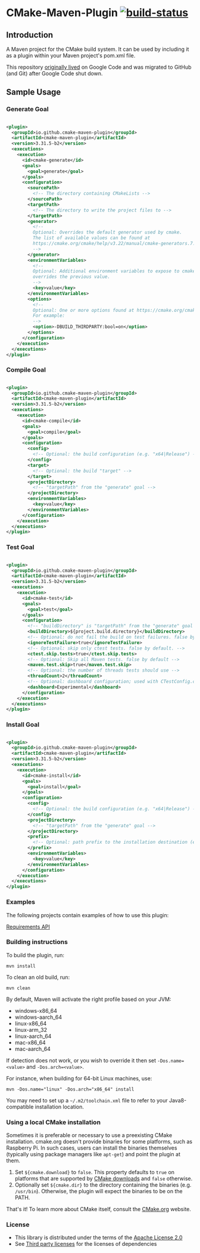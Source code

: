 # CMake-Maven-Plugin [![build-status](../../workflows/Build/badge.svg)](../../actions?query=workflow%3ABuild)

## Introduction

A Maven project for the CMake build system. It can be used by including it as a plugin within your Maven
project's pom.xml file.

This repository [originally lived](https://code.google.com/p/cmake-maven-project/) on Google Code and was
migrated to GitHub (and Git) after Google Code shut down.

## Sample Usage

### Generate Goal

```xml

<plugin>
  <groupId>io.github.cmake-maven-plugin</groupId>
  <artifactId>cmake-maven-plugin</artifactId>
  <version>3.31.5-b2</version>
  <executions>
    <execution>
      <id>cmake-generate</id>
      <goals>
        <goal>generate</goal>
      </goals>
      <configuration>
        <sourcePath>
          <!-- The directory containing CMakeLists -->
        </sourcePath>
        <targetPath>
          <!-- The directory to write the project files to -->
        </targetPath>
        <generator>
          <!--
          Optional: Overrides the default generator used by cmake.
          The list of available values can be found at 
          https://cmake.org/cmake/help/v3.22/manual/cmake-generators.7.html
          -->
        </generator>
        <environmentVariables>
          <!--
          Optional: Additional environment variables to expose to cmake. If a variable was already set,
          overrides the previous value.             
          -->
          <key>value</key>
        </environmentVariables>
        <options>
          <!--
          Optional: One or more options found at https://cmake.org/cmake/help/v3.22/manual/cmake.1.html
          For example:
          -->
          <option>-DBUILD_THIRDPARTY:bool=on</option>
        </options>
      </configuration>
    </execution>
  </executions>
</plugin>
```

### Compile Goal

```xml

<plugin>
  <groupId>io.github.cmake-maven-plugin</groupId>
  <artifactId>cmake-maven-plugin</artifactId>
  <version>3.31.5-b2</version>
  <executions>
    <execution>
      <id>cmake-compile</id>
      <goals>
        <goal>compile</goal>
      </goals>
      <configuration>
        <config>
          <!-- Optional: the build configuration (e.g. "x64|Release") -->
        </config>
        <target>
          <!-- Optional: the build "target" -->
        </target>
        <projectDirectory>
          <!-- "targetPath" from the "generate" goal -->
        </projectDirectory>
        <environmentVariables>
          <key>value</key>
        </environmentVariables>
      </configuration>
    </execution>
  </executions>
</plugin>
```

### Test Goal

```xml

<plugin>
  <groupId>io.github.cmake-maven-plugin</groupId>
  <artifactId>cmake-maven-plugin</artifactId>
  <version>3.31.5-b2</version>
  <executions>
    <execution>
      <id>cmake-test</id>
      <goals>
        <goal>test</goal>
      </goals>
      <configuration>
        <!-- "buildDirectory" is "targetPath" from the "generate" goal -->
        <buildDirectory>${project.build.directory}</buildDirectory>
        <!-- Optional: do not fail the build on test failures. false by default. -->
        <ignoreTestFailure>true</ignoreTestFailure>
        <!-- Optional: skip only ctest tests. false by default. -->
        <ctest.skip.tests>true</ctest.skip.tests>
        <!-- Optional: Skip all Maven tests. false by default -->
        <maven.test.skip>true</maven.test.skip>
        <!-- Optional: the number of threads tests should use -->
        <threadCount>2</threadCount>
        <!-- Optional: dashboard configuration; used with CTestConfig.cmake -->
        <dashboard>Experimental</dashboard>
      </configuration>
    </execution>
  </executions>
</plugin>
```

### Install Goal

```xml

<plugin>
  <groupId>io.github.cmake-maven-plugin</groupId>
  <artifactId>cmake-maven-plugin</artifactId>
  <version>3.31.5-b2</version>
  <executions>
    <execution>
      <id>cmake-install</id>
      <goals>
        <goal>install</goal>
      </goals>
      <configuration>
        <config>
          <!-- Optional: the build configuration (e.g. "x64|Release") -->
        </config>
        <projectDirectory>
          <!-- "targetPath" from the "generate" goal -->
        </projectDirectory>
        <prefix>
          <!-- Optional: path prefix to the installation destination (e.g. "${user.home}/.local", or "/usr/include") -->
        </prefix>
        <environmentVariables>
          <key>value</key>
        </environmentVariables>
      </configuration>
    </execution>
  </executions>
</plugin>
```

### Examples

The following projects contain examples of how to use this plugin:

[Requirements API](https://github.com/cowwoc/requirements.java/blob/ed0fb648947284ddb1a28959bf8003c0807e3bef/natives/pom.xml#L69)

### Building instructions

To build the plugin, run:

    mvn install

To clean an old build, run:

    mvn clean

By default, Maven will activate the right profile based on your JVM:

* windows-x86_64
* windows-aarch_64
* linux-x86_64
* linux-arm_32
* linux-aarch_64
* mac-x86_64
* mac-aarch_64

If detection does not work, or you wish to override it then set `-Dos.name=<value>` and `-Dos.arch=<value>`.

For instance, when building for 64-bit Linux machines, use:

    mvn -Dos.name="linux" -Dos.arch="x86_64" install

You may need to set up a `~/.m2/toolchain.xml` file to refer to your Java8-compatible installation location.

### Using a local CMake installation

Sometimes it is preferable or necessary to use a preexisting CMake installation. cmake.org doesn't provide
binaries for some platforms, such as Raspberry Pi. In such cases, users can install the binaries themselves
(typically using package managers like `apt-get`) and point the plugin at them.

1. Set `${cmake.download}` to `false`. This property defaults to `true` on platforms that are supported
   by [CMake downloads](https://cmake.org/download/) and `false` otherwise.
2. Optionally set `${cmake.dir}` to the directory containing the binaries (e.g. `/usr/bin`). Otherwise, the
   plugin will expect the binaries to be on the PATH.

That's it! To learn more about CMake itself, consult the [CMake.org](https://cmake.org/) website.

### License

* This library is distributed under the terms of
  the [Apache License 2.0](https://www.apache.org/licenses/LICENSE-2.0)
* See [Third party licenses](LICENSE-3RD-PARTY.md) for the licenses of dependencies
